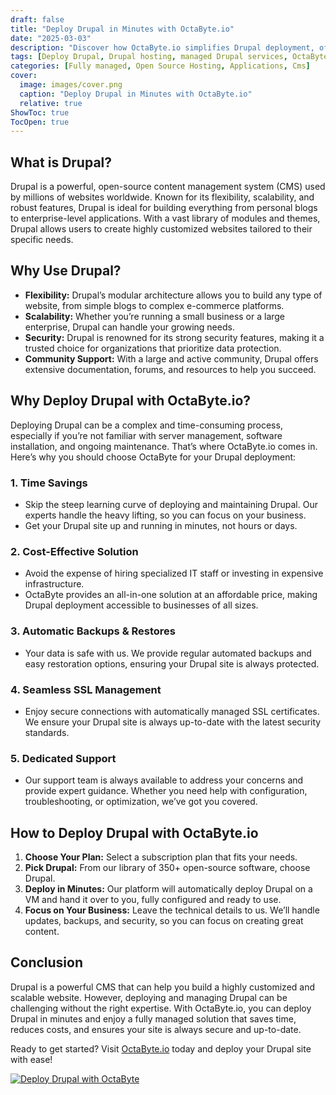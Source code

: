 ```yaml
---
draft: false
title: "Deploy Drupal in Minutes with OctaByte.io"
date: "2025-03-03"
description: "Discover how OctaByte.io simplifies Drupal deployment, offering a fully managed solution that saves time, reduces costs, and ensures seamless performance. Learn why Drupal is a powerful CMS and how OctaByte makes it easy to deploy and manage."
tags: [Deploy Drupal, Drupal hosting, managed Drupal services, OctaByte, Drupal deployment, open-source CMS, managed hosting, Drupal benefits, automated backups, SSL management, Drupal support]
categories: [Fully managed, Open Source Hosting, Applications, Cms]
cover:
  image: images/cover.png
  caption: "Deploy Drupal in Minutes with OctaByte.io"
  relative: true
ShowToc: true
TocOpen: true
---
```



## What is Drupal?

Drupal is a powerful, open-source content management system (CMS) used by millions of websites worldwide. Known for its flexibility, scalability, and robust features, Drupal is ideal for building everything from personal blogs to enterprise-level applications. With a vast library of modules and themes, Drupal allows users to create highly customized websites tailored to their specific needs.

## Why Use Drupal?

- **Flexibility:** Drupal’s modular architecture allows you to build any type of website, from simple blogs to complex e-commerce platforms.
- **Scalability:** Whether you’re running a small business or a large enterprise, Drupal can handle your growing needs.
- **Security:** Drupal is renowned for its strong security features, making it a trusted choice for organizations that prioritize data protection.
- **Community Support:** With a large and active community, Drupal offers extensive documentation, forums, and resources to help you succeed.

## Why Deploy Drupal with OctaByte.io?

Deploying Drupal can be a complex and time-consuming process, especially if you’re not familiar with server management, software installation, and ongoing maintenance. That’s where OctaByte.io comes in. Here’s why you should choose OctaByte for your Drupal deployment:

### 1. **Time Savings**
   - Skip the steep learning curve of deploying and maintaining Drupal. Our experts handle the heavy lifting, so you can focus on your business.
   - Get your Drupal site up and running in minutes, not hours or days.

### 2. **Cost-Effective Solution**
   - Avoid the expense of hiring specialized IT staff or investing in expensive infrastructure.
   - OctaByte provides an all-in-one solution at an affordable price, making Drupal deployment accessible to businesses of all sizes.

### 3. **Automatic Backups & Restores**
   - Your data is safe with us. We provide regular automated backups and easy restoration options, ensuring your Drupal site is always protected.

### 4. **Seamless SSL Management**
   - Enjoy secure connections with automatically managed SSL certificates. We ensure your Drupal site is always up-to-date with the latest security standards.

### 5. **Dedicated Support**
   - Our support team is always available to address your concerns and provide expert guidance. Whether you need help with configuration, troubleshooting, or optimization, we’ve got you covered.

## How to Deploy Drupal with OctaByte.io

1. **Choose Your Plan:** Select a subscription plan that fits your needs.
2. **Pick Drupal:** From our library of 350+ open-source software, choose Drupal.
3. **Deploy in Minutes:** Our platform will automatically deploy Drupal on a VM and hand it over to you, fully configured and ready to use.
4. **Focus on Your Business:** Leave the technical details to us. We’ll handle updates, backups, and security, so you can focus on creating great content.

## Conclusion

Drupal is a powerful CMS that can help you build a highly customized and scalable website. However, deploying and managing Drupal can be challenging without the right expertise. With OctaByte.io, you can deploy Drupal in minutes and enjoy a fully managed solution that saves time, reduces costs, and ensures your site is always secure and up-to-date.

Ready to get started? Visit [OctaByte.io](https://octabyte.io) today and deploy your Drupal site with ease!

[![Deploy Drupal with OctaByte](/images/deploy-on-octabyte.png)](https://octabyte.io/fully-managed-open-source-services/applications/cms/drupal)